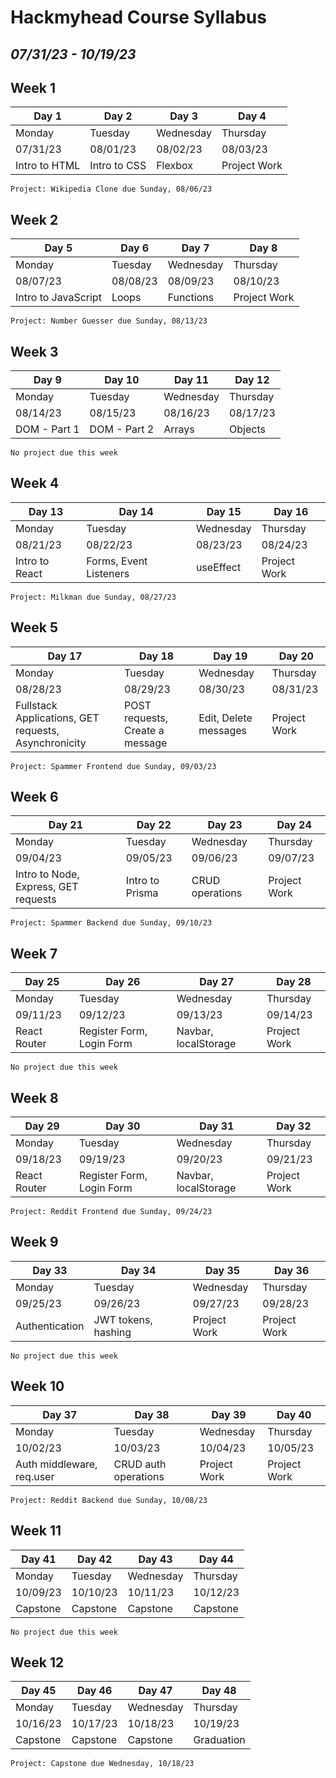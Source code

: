 # Hackmyhead Course Syllabus

## _07/31/23 - 10/19/23_

## Week 1

| Day 1         | Day 2        | Day 3     | Day 4        |
| ------------- | ------------ | --------- | ------------ |
| Monday        | Tuesday      | Wednesday | Thursday     |
| 07/31/23      | 08/01/23     | 08/02/23  | 08/03/23     |
| Intro to HTML | Intro to CSS | Flexbox   | Project Work |

`Project: Wikipedia Clone due Sunday, 08/06/23`

## Week 2

| Day 5               | Day 6    | Day 7     | Day 8        |
| ------------------- | -------- | --------- | ------------ |
| Monday              | Tuesday  | Wednesday | Thursday     |
| 08/07/23            | 08/08/23 | 08/09/23  | 08/10/23     |
| Intro to JavaScript | Loops    | Functions | Project Work |

`Project: Number Guesser due Sunday, 08/13/23`

## Week 3

| Day 9        | Day 10       | Day 11    | Day 12   |
| ------------ | ------------ | --------- | -------- |
| Monday       | Tuesday      | Wednesday | Thursday |
| 08/14/23     | 08/15/23     | 08/16/23  | 08/17/23 |
| DOM - Part 1 | DOM - Part 2 | Arrays    | Objects  |

`No project due this week`

## Week 4

| Day 13         | Day 14                 | Day 15    | Day 16       |
| -------------- | ---------------------- | --------- | ------------ |
| Monday         | Tuesday                | Wednesday | Thursday     |
| 08/21/23       | 08/22/23               | 08/23/23  | 08/24/23     |
| Intro to React | Forms, Event Listeners | useEffect | Project Work |

`Project: Milkman due Sunday, 08/27/23`

## Week 5

| Day 17                                               | Day 18                          | Day 19                | Day 20       |
| ---------------------------------------------------- | ------------------------------- | --------------------- | ------------ |
| Monday                                               | Tuesday                         | Wednesday             | Thursday     |
| 08/28/23                                             | 08/29/23                        | 08/30/23              | 08/31/23     |
| Fullstack Applications, GET requests, Asynchronicity | POST requests, Create a message | Edit, Delete messages | Project Work |

`Project: Spammer Frontend due Sunday, 09/03/23`

## Week 6

| Day 21                               | Day 22          | Day 23          | Day 24       |
| ------------------------------------ | --------------- | --------------- | ------------ |
| Monday                               | Tuesday         | Wednesday       | Thursday     |
| 09/04/23                             | 09/05/23        | 09/06/23        | 09/07/23     |
| Intro to Node, Express, GET requests | Intro to Prisma | CRUD operations | Project Work |

`Project: Spammer Backend due Sunday, 09/10/23`

## Week 7

| Day 25       | Day 26                    | Day 27               | Day 28       |
| ------------ | ------------------------- | -------------------- | ------------ |
| Monday       | Tuesday                   | Wednesday            | Thursday     |
| 09/11/23     | 09/12/23                  | 09/13/23             | 09/14/23     |
| React Router | Register Form, Login Form | Navbar, localStorage | Project Work |

`No project due this week`

## Week 8

| Day 29       | Day 30                    | Day 31               | Day 32       |
| ------------ | ------------------------- | -------------------- | ------------ |
| Monday       | Tuesday                   | Wednesday            | Thursday     |
| 09/18/23     | 09/19/23                  | 09/20/23             | 09/21/23     |
| React Router | Register Form, Login Form | Navbar, localStorage | Project Work |

`Project: Reddit Frontend due Sunday, 09/24/23`

## Week 9

| Day 33         | Day 34              | Day 35       | Day 36       |
| -------------- | ------------------- | ------------ | ------------ |
| Monday         | Tuesday             | Wednesday    | Thursday     |
| 09/25/23       | 09/26/23            | 09/27/23     | 09/28/23     |
| Authentication | JWT tokens, hashing | Project Work | Project Work |

`No project due this week`

## Week 10

| Day 37                    | Day 38               | Day 39       | Day 40       |
| ------------------------- | -------------------- | ------------ | ------------ |
| Monday                    | Tuesday              | Wednesday    | Thursday     |
| 10/02/23                  | 10/03/23             | 10/04/23     | 10/05/23     |
| Auth middleware, req.user | CRUD auth operations | Project Work | Project Work |

`Project: Reddit Backend due Sunday, 10/08/23`

## Week 11

| Day 41   | Day 42   | Day 43    | Day 44   |
| -------- | -------- | --------- | -------- |
| Monday   | Tuesday  | Wednesday | Thursday |
| 10/09/23 | 10/10/23 | 10/11/23  | 10/12/23 |
| Capstone | Capstone | Capstone  | Capstone |

`No project due this week`

## Week 12

| Day 45   | Day 46   | Day 47    | Day 48     |
| -------- | -------- | --------- | ---------- |
| Monday   | Tuesday  | Wednesday | Thursday   |
| 10/16/23 | 10/17/23 | 10/18/23  | 10/19/23   |
| Capstone | Capstone | Capstone  | Graduation |

`Project: Capstone due Wednesday, 10/18/23`
